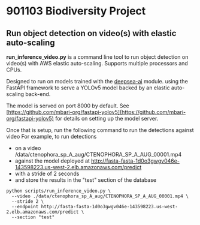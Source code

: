 # 901103 Biodiversity Project

## Run object detection on video(s) with elastic auto-scaling

**run_inference_video.py** is a command line tool to run object detection on video(s) with AWS elastic auto-scaling.
Supports multiple processors and CPUs.

Designed to run on models trained with the [deepsea-ai](https://github.com/mbari-org/deepsea-ai) module.
using the FastAPI framework to serve a YOLOv5 model backed by an elastic auto-scaling back-end.

The model is served on port 8000 by default. 
See [https://github.com/mbari-org/fastapi-yolov5](https://github.com/mbari-org/fastapi-yolov5) for details on
setting up the model server.

Once that is setup, run the following command to run the detections against video
For example, to run detections 
- on a video /data/ctenophora_sp_A_aug/CTENOPHORA_SP_A_AUG_00001.mp4
- against the model deployed at http://fasta-fasta-1d0o3gwgv046e-143598223.us-west-2.elb.amazonaws.com/predict
- with a stride of 2 seconds
- and store the results in the "test" section of the database
    
```shell
python scripts/run_inference_video.py \
  --video ./data/ctenophora_sp_A_aug/CTENOPHORA_SP_A_AUG_00001.mp4 \
  --stride 2 \
  --endpoint http://fasta-fasta-1d0o3gwgv046e-143598223.us-west-2.elb.amazonaws.com/predict \
  --section "test"
```